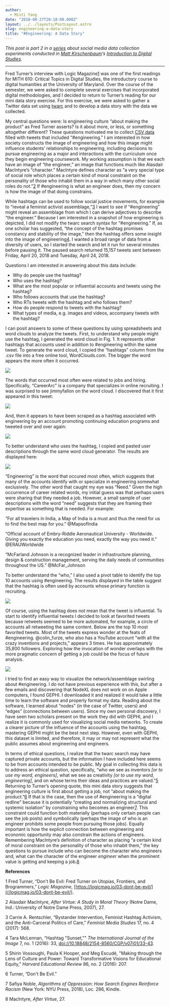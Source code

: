 ```yaml
---
author:
  - Misti Yang
date: "2018-08-27T20:18:00.000Z"
layout: ../../layouts/PostLayout.astro
slug: engineering-a-data-story
title: "#Engineering: A Data Story"
---
```


_This post is part 2 in a [series](https://mith.umd.edu/little-big-data/) about social media data collection experiments conducted in [Matt Kirschenbaum](https://twitter.com/mkirschenbaum)‘s [Introduction to Digital Studies](https://dsah.umd.edu/requirements/#introds)._

---

Fred Turner’s interview with Logic Magazine[1](#note1) was one of the first readings for MITH 610: Critical Topics in Digital Studies, the introductory course to digital humanities at the University of Maryland. Over the course of the semester, we were asked to complete several exercises that incorporated digital methodologies, and I decided to return to Turner’s reading for our mini data story exercise. For this exercise, we were asked to gather a Twitter data set using [twarc](https://github.com/docnow/twarc) and to develop a data story with the data we collected.

My central questions were: Is engineering culture “about making the product” as Fred Turner asserts? Is it about more, or less, or something altogether different? These questions motivated me to collect [CSV data](https://github.com/msyang7/datastory/blob/master/data/engtweets.csv) filled with tweets that included “#engineering.” I am interested in how society constructs the image of engineering and how this image might influence students’ relationships to engineering, including decisions to pursue engineering as a major and interactions with the curriculum once they begin engineering coursework. My working assumption is that we each have an image of “the engineer,” an image that functions much like Alasdair MacIntyre’s “character.” MacIntyre defines character as “a very special type of social role which places a certain kind of moral constraint on the personality of those who inhabit them in a way in which many other social roles do not.”[2](#note2) If #engineering is what an engineer does, then my concern is how the image of that doing constrains.

While hashtags can be used to follow social justice movements, for example to “reveal a feminist activist assemblage,”[3](#note3) I want to see if “#engineering” might reveal an assemblage from which I can derive adjectives to describe “the engineer.” Because I am interested in a snapshot of how engineering is depicted, I did not modify the twarc search syntax for “#engineering.” If, as one scholar has suggested, “the concept of the hashtag promises constancy and stability of the image,” then the hashtag offers some insight into the image of engineering[4](#note4). I wanted a broad range of data from a diversity of users, so I started the search and let it run for several minutes before pausing it. The paused search returned 15,157 tweets sent between Friday, April 20, 2018 and Tuesday, April 24, 2018.

Questions I am interested in answering about this data include:

- Why do people use the hashtag?
- Who uses the hashtag?
- What are the most popular or influential accounts and tweets using the hashtag?
- Who follows accounts that use the hashtag?
- Who RTs tweets with the hashtag and who follows them?
- How do people respond to tweets with the hashtag?
- What types of media, e.g. images and videos, accompany tweets with the hashtag?

I can posit answers to some of these questions by using spreadsheets and word clouds to analyze the tweets. First, to understand why people might use the hashtag, I generated the word cloud in Fig. 1. It represents other hashtags that accounts used in addition to #engineering within the same tweet. To generate the word cloud, I copied the “hashtags” column from the .csv file into a free online tool, WordClouds.com. The bigger the word appears the more often it occurred.

![](/assets/images/2018-08-Figure-1.png)

The words that occurred most often were related to jobs and hiring. Specifically, “CareerArc” is a company that specializes in online recruiting. I was surprised to see jimmyfallon on the word cloud. I discovered that it first appeared in this tweet:

![](/assets/images/2018-08-jimmyfallon1.png)

And, then it appears to have been scraped as a hashtag associated with engineering by an account promoting continuing education programs and tweeted over and over again:

![](/assets/images/2018-08-jimmyfallon2.png)

To better understand who uses the hashtag, I copied and pasted user descriptions through the same word cloud generator. The results are displayed here:

![](/assets/images/2018-08-Cloud.png)

“Engineering” is the word that occured most often, which suggests that many of the accounts identify with or specialize in engineering somewhat exclusively. The other word that caught my eye was “Need.” Given the high occurrence of career related words, my initial guess was that perhaps users were sharing that they needed a job. However, a small sample of user descriptions with the word “need” suggests that they are framing their expertise as something that is needed. For example:

“For all travelers in India, a Map of India is a must and thus the need for us to find the best map for you.” @MapsofIndia

“Official account of Embry-Riddle Aeronautical University - Worldwide. Giving you exactly the education you need, exactly the way you need it.” @ERAUWorldwide

“McFarland Johnson is a recognized leader in infrastructure planning, design & construction management, serving the daily needs of communities throughout the US.” @McFar_Johnson

To better understand the “who,” I also used a pivot table to identify the top 10 accounts using #engineering. The results displayed in the table suggest that the hashtag is often used by accounts whose primary function is recruiting.

![](/assets/images/2018-08-Screen-Shot-2018-08-27-at-3.11.31-PM.png)

Of course, using the hashtag does not mean that the tweet is influential. To start to identify influential tweets I decided to look at favorited tweets because retweets seemed to be more automated, for example, a circle of accounts all retweeting the same content. Below are the top 10 most favorited tweets. Most of the tweets express wonder at the feats of #engineering. @colin_furze, who also has a YouTube account “with all the crazy inventions and projects,” appears 3 times. He has approximately 35,800 followers. Exploring how the invocation of wonder overlaps with the more pragmatic concern of getting a job could be the focus of future analysis.

![](/assets/images/2018-08-Untitled-2.png)

I tried to find an easy way to visualize the network/assemblage swirling about #engineering. I do not have previous experience with this, but after a few emails and discovering that NodeXL does not work on on Apple computers, I found GEPHI. I downloaded it and realized it would take a little time to learn the software and properly format my data. Reading about the software, I learned about “nodes” (in the case of Twitter, users) and “edges” (connections between users). Since my own personal discovery, I have seen two scholars present on the work they did with GEPHI, and I realize it is commonly used for visualizing social media networks. To create a clearer picture of the influence of the accounts using the hashtag, mastering GEPHI might be the best next step. However, even with GEPHI, this dataset is limited, and therefore, it may or may not represent what the public assumes about engineering and engineers.

In terms of ethical questions, I realize that the twarc search may have captured private accounts, but the information I have included here seems to be from accounts intended to be public. My goal in collecting this data is to address an ethical question, specifically, “who we see as inventors _\[or to use my word, engineers]_, what we see as creativity _\[or to use my word, engineering]_, and on whose terms their ideas and practices are valued.”[5](#note5) Returning to Turner’s opening quote, this mini data story suggests that engineering culture is first about getting a job, not “about making the product.”[6](#note6) If that is the case, then the use of #engineering is a “digital redline” because it is potentially “creating and normalizing structural and systemic isolation” by constraining who becomes an engineer[7](#note7). This constraint could function both materially (perhaps only certain people can see the job posts) and symbolically (perhaps the image of who is an engineer prohibits some people from pursuing those jobs). Equally important is how the explicit connection between engineering and economic opportunity may also constrain the actions of engineers. Remembering MacIntyre’s definition of character as placing “a certain kind of moral constraint on the personality of those who inhabit them,” the key questions to pursue include who can become the character who engineers and, what can the character of the engineer _engineer_ when the prominent value is getting and keeping a job.[8](#note8)

**References**

1 Fred Turner, “Don't Be Evil: Fred Turner on Utopias, Frontiers, and Brogrammers,” _Logic Magazine,_ [https://logicmag.io/03-dont-be-evil/](//logicmag.io/03-dont-be-evil/).

2 Alasdair MacIntyre, _After Virtue: A Study in Moral Theory_ (Notre Dame, Ind.: University of Notre Dame Press, 2007), 27.

3 Carrie A. Rentschler, “Bystander Intervention, Feminist Hashtag Activism, and the Anti-Carceral Politics of Care," _Feminist Media Studies_ 17, no. 4 (2017): 568.

4 Tara McLennan, “Hashtag "Sunset,"" _The International Journal of the Image_ 7, no. 1 (2016): 33, [doi://10.18848/2154-8560/CGP/v07i01/33-43]().

5 Shirin Vossoughi, Paula K Hooper, and Meg Escudé, "Making through the Lens of Culture and Power: Toward Transformative Visions for Educational Equity," _Harvard Educational Review_ 86, no. 2 (2016): 207.

6 Turner, “Don't Be Evil.”

7 Safiya Noble, _Algorithms of Oppression: How Search Engines Reinforce Racism_ (New York: NYU Press, 2018), Loc. 286, Kindle.

8 MacIntyre, _After Virtue_, 27.
